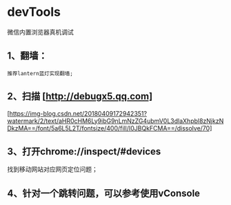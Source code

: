 # devTools
微信内置浏览器真机调试


## 1、翻墙：
    推荐lantern蓝灯实现翻墙;
    
## 2、扫描 [http://debugx5.qq.com]
 
  [https://img-blog.csdn.net/20180409172942351?watermark/2/text/aHR0cHM6Ly9ibG9nLmNzZG4ubmV0L3dlaXhpbl8zNjkzNDkzMA==/font/5a6L5L2T/fontsize/400/fill/I0JBQkFCMA==/dissolve/70]
 

## 3、打开chrome://inspect/#devices
  找到移动网站对应网页定位问题；


## 4、针对一个跳转问题，可以参考使用vConsole
